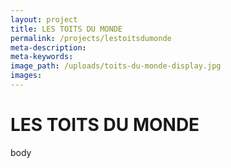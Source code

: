 ```yaml
---
layout: project
title: LES TOITS DU MONDE
permalink: /projects/lestoitsdumonde
meta-description:
meta-keywords:
image_path: /uploads/toits-du-monde-display.jpg
images:
---
```


# LES TOITS DU MONDE

body

&nbsp;

&nbsp;
